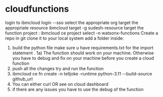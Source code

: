 # cloudfunctions
login to ibmcloud login --sso select the appropriate org target the appropriate resource ibmcloud target -g sudesh-resource target the function project : ibmcloud ce project select -n watsonx-functions Create a repo in git clone it to your local system add a folder inside: 
1) build the python file make sure u have requirements.txt for the import statement .
1a) The function should work on your machine. Otherwise you have to debug and fix on your machine before you create a cloud function 
2) push all the changes try and run the function 
3) ibmcloud ce fn create -n telljoke -runtime python-3.11 --build-source github_url 
4) You can either curl <url> OR see on cloud dashboard 
5) if there are any issues you have to use the debug of the function